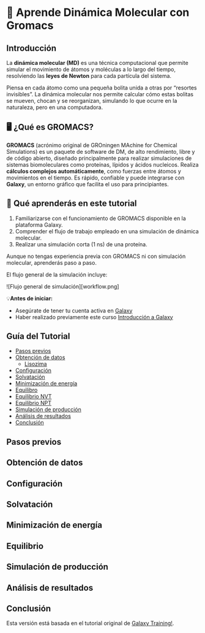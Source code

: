# 🧬 Aprende Dinámica Molecular con Gromacs
## Introducción
La **dinámica molecular (MD)** es una técnica computacional que permite simular el movimiento de átomos y moléculas a lo largo del tiempo, resolviendo las **leyes de Newton** para cada partícula del sistema.  

Piensa en cada átomo como una pequeña bolita unida a otras por “resortes invisibles”. La dinámica molecular nos permite calcular cómo estas bolitas se mueven, chocan y se reorganizan, simulando lo que ocurre en la naturaleza, pero en una computadora.

## 🖥️ ¿Qué es GROMACS?
**GROMACS** (acrónimo original de GROningen MAchine for Chemical Simulations) es un paquete de software de DM, de alto rendimiento, libre y de código abierto, diseñado principalmente para realizar simulaciones de sistemas biomoleculares como proteínas, lípidos y ácidos nucleicos. Realiza **cálculos complejos automáticamente**, como fuerzas entre átomos y movimientos en el tiempo. Es rápido, confiable y puede integrarse con **Galaxy**, un entorno gráfico que facilita el uso para principiantes.  

## 🎯 Qué aprenderás en este tutorial
1. Familiarizarse con el funcionamiento de GROMACS disponible en la plataforma Galaxy. 
2. Comprender el flujo de trabajo empleado en una simulación de dinámica molecular.
3. Realizar una simulación corta (1 ns) de una proteína.

Aunque no tengas experiencia previa con GROMACS ni con simulación molecular, aprenderás paso a paso.

El flujo general de la simulación incluye:

![Flujo general de simulación][workflow.png]


💡**Antes de iniciar:**  
- Asegúrate de tener tu cuenta activa en [Galaxy](https://usegalaxy.org/)
- Haber realizado previamente este curso [Introducción a Galaxy](https://training.galaxyproject.org/training-material/topics/introduction/)

## Guía del Tutorial

- [Pasos previos](#pasos-previos)
- [Obtención de datos](#obtención-de-datos)
  - [Lisozima](#lisozima)
- [Configuración](#configuración)
- [Solvatación](#solvatación)
- [Minimización de energía](#minimización-de-energía)
- [Equilibro](#equilibro)
-  [Equilibrio NVT](#equilibrio-NVT)
-  [Equilibrio NPT](#equilibrio-NPT)
- [Simulación de producción](#simulación-de-producción)
- [Análisis de resultados](#análisis-de-resultados)
- [Conclusión](#conclusión)

## Pasos previos

## Obtención de datos

## Configuración

## Solvatación

## Minimización de energía

## Equilibrio

## Simulación de producción

## Análisis de resultados

## Conclusión



Esta versión está basada en el tutorial original de [Galaxy Training!](https://training.galaxyproject.org/training-material/topics/computational-chemistry/tutorials/md-simulation-gromacs/tutorial.html).

